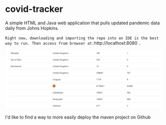 # covid-tracker

A simple HTML and Java web application that pulls updated pandemic data daily from Johns Hopkins.

`Right now, downloading and importing the repo into an IDE is the best way to run. Then access from browser at:`http://localhost:8080 `.`

![Alt text](USCovidCasesJuly25th.png?raw=true "US Caronavirus Cases As of July 25th")

I'd like to find a way to more easily deploy the maven project on Github
